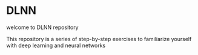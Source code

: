 # DLNN
welcome to DLNN repository

This repository is a series of step-by-step exercises to familiarize yourself with deep learning and neural networks
